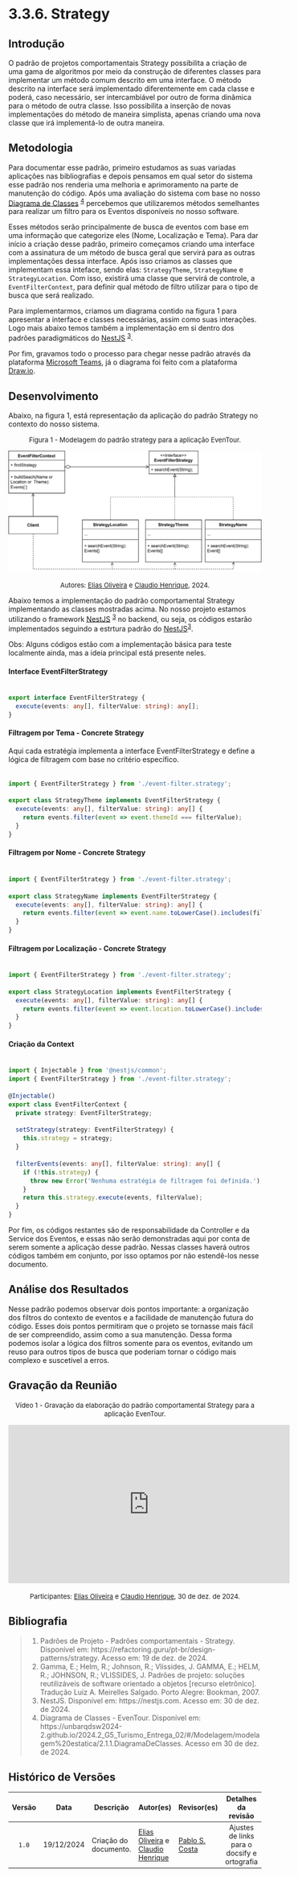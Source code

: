 # 3.3.6. Strategy

## Introdução

O padrão de projetos comportamentais Strategy possibilita a criação de uma gama de algoritmos por meio da construção de diferentes classes para implementar um método comum descrito em uma interface. O método descrito na interface será implementado diferentemente em cada classe e poderá, caso necessário, ser intercambiável por outro de forma dinâmica para o método de outra classe. Isso possibilita a inserção de novas implementações do método de maneira simplista, apenas criando uma nova classe que irá implementá-lo de outra maneira.

## Metodologia

Para documentar esse padrão, primeiro estudamos as suas variadas aplicações nas bibliografias e depois pensamos em qual setor do sistema esse padrão nos renderia uma melhoria e aprimoramento na parte de manutenção do código. Após uma avaliação do sistema com base no nosso [Diagrama de Classes](https://unbarqdsw2024-2.github.io/2024.2_G5_Turismo_Entrega_02/#/Modelagem/modelagem%20estatica/2.1.1.DiagramaDeClasses) <sup>[4](#ref4)</sup> percebemos que utilizaremos métodos semelhantes para realizar um filtro para os Eventos disponíveis no nosso software.

Esses métodos serão principalmente de busca de eventos com base em uma informação que categorize eles (Nome, Localização e Tema). Para dar início a criação desse padrão, primeiro começamos criando uma interface com a assinatura de um método de busca geral que servirá para as outras implementações dessa interface. Após isso criamos as classes que implementam essa inteface, sendo elas: `StrategyTheme`, `StrategyName` e `StrategyLocation`. Com isso, existirá uma classe que servirá de controle, a `EventFilterContext`, para definir qual método de filtro utilizar para o tipo de busca que será realizado. 

Para implementarmos, criamos um diagrama contido na figura 1 para apresentar a interface e classes necessárias, assim como suas interações. Logo mais abaixo temos também a implementação em si dentro dos padrões paradigmáticos do [NestJS](https://nestjs.com/) <sup>[3](#ref3)</sup>.

Por fim, gravamos todo o processo para chegar nesse padrão através da plataforma [Microsoft Teams](https://www.microsoft.com/pt-br/microsoft-teams/group-chat-software/), já o diagrama foi feito com a plataforma [Draw.io](https://draw.io/).

## Desenvolvimento

Abaixo, na figura 1, está representação da aplicação do padrão Strategy no contexto do nosso sistema.

<font size="2"><p style="text-align: center">Figura 1 - Modelagem do padrão strategy para a aplicação EvenTour.</p></font>

<center>

![imagem](../assets/comportamentais/strategy/diagrama_padrao_comportamental_strategy.svg)

</center>

<font size="2"><p style="text-align: center">Autores: [Elias Oliveira][EliasGH] e [Claudio Henrique][ClaudioGH], 2024.</p></font>

Abaixo temos a implementação do padrão comportamental Strategy implementando as classes mostradas acima. No nosso projeto estamos utilizando o framework [NestJS](https://nestjs.com/) <sup>[3](#ref3)</sup> no backend, ou seja, os códigos estarão implementados seguindo a estrtura padrão do [NestJS](https://nestjs.com/)<sup>[3](#ref3)</sup>. 

Obs: Alguns códigos estão com a implementação básica para teste localmente ainda, mas a ideia principal está presente neles.

#### Interface EventFilterStrategy

```ts

export interface EventFilterStrategy {
  execute(events: any[], filterValue: string): any[];
}

```


#### Filtragem por Tema - Concrete Strategy

Aqui cada estratégia implementa a interface EventFilterStrategy e define a lógica de filtragem com base no critério específico.

```ts

import { EventFilterStrategy } from './event-filter.strategy';

export class StrategyTheme implements EventFilterStrategy {
  execute(events: any[], filterValue: string): any[] {
    return events.filter(event => event.themeId === filterValue);
  }
}

```

#### Filtragem por Nome - Concrete Strategy


```ts

import { EventFilterStrategy } from './event-filter.strategy';

export class StrategyName implements EventFilterStrategy {
  execute(events: any[], filterValue: string): any[] {
    return events.filter(event => event.name.toLowerCase().includes(filterValue.toLowerCase()));
  }
}

```


#### Filtragem por Localização - Concrete Strategy


```ts

import { EventFilterStrategy } from './event-filter.strategy';

export class StrategyLocation implements EventFilterStrategy {
  execute(events: any[], filterValue: string): any[] {
    return events.filter(event => event.location.toLowerCase().includes(filterValue.toLowerCase()));
  }
}

```

#### Criação da Context

```ts

import { Injectable } from '@nestjs/common';
import { EventFilterStrategy } from './event-filter.strategy';

@Injectable()
export class EventFilterContext {
  private strategy: EventFilterStrategy;

  setStrategy(strategy: EventFilterStrategy) {
    this.strategy = strategy;
  }

  filterEvents(events: any[], filterValue: string): any[] {
    if (!this.strategy) {
      throw new Error('Nenhuma estratégia de filtragem foi definida.');
    }
    return this.strategy.execute(events, filterValue);
  }
}

```

Por fim, os códigos restantes são de responsabilidade da Controller e da Service dos Eventos, e essas não serão demonstradas aqui por conta de serem somente a aplicação desse padrão. Nessas classes haverá outros códigos também em conjunto, por isso optamos por não estendê-los nesse documento.

## Análise dos Resultados <!-- NÃO apague essa sub -->

Nesse padrão podemos observar dois pontos importante: a organização dos filtros do contexto de eventos e a facilidade de manutenção futura do código. Esses dois pontos permitiram que o projeto se tornasse mais fácil de ser compreendido, assim como a sua manutenção. Dessa forma podemos isolar a lógica dos filtros somente para os eventos, evitando um reuso para outros tipos de busca que poderiam tornar o código mais complexo e suscetível a erros.

## Gravação da Reunião 

<font size="2"><p style="text-align: center">Vídeo 1 - Gravação da elaboração do padrão comportamental Strategy para a aplicação EvenTour.</p></font>

<iframe width="560" height="315" 
  src="https://www.youtube.com/embed/__G_8HwRduk" 
  frameborder="0" 
  allow="accelerometer; autoplay; clipboard-write; encrypted-media; gyroscope; picture-in-picture" 
  allowfullscreen>
</iframe>

<font size="2"><p style="text-align: center">Participantes: [Elias Oliveira][EliasGH] e [Claudio Henrique][ClaudioGH], 30 de dez. de 2024.</p></font>

## Bibliografia

> 1. <div id="ref1"></div>Padrões de Projeto - Padrões comportamentais - Strategy. Disponível em: https://refactoring.guru/pt-br/design-patterns/strategy. Acesso em: 19 de dez. de 2024.
>
> 2. <div id="ref2"></div>Gamma, E.; Helm, R.; Johnson, R.; Vlissides, J. GAMMA, E.; HELM, R.; JOHNSON, R.; VLISSIDES, J. Padrões de projeto: soluções reutilizáveis de software orientado a objetos [recurso eletrônico]. Tradução Luiz A. Meirelles Salgado. Porto Alegre: Bookman, 2007.
>
> 3. <div id="ref3"></div>NestJS. Disponível em: https://nestjs.com. Acesso em: 30 de dez. de 2024.
>
> 4. <div id="ref4"></div> Diagrama de Classes - EvenTour. Disponível em: https://unbarqdsw2024-2.github.io/2024.2_G5_Turismo_Entrega_02/#/Modelagem/modelagem%20estatica/2.1.1.DiagramaDeClasses. Acesso em 30 de dez. de 2024.
>

## Histórico de Versões

| Versão | Data | Descrição | Autor(es) | Revisor(es) | Detalhes da revisão |
| :----: | :--: | --------- | ----------- | ------ | :---: |
| `1.0`  | 19/12/2024 | Criação do documento. | [Elias Oliveira][EliasGH] e [Claudio Henrique][ClaudioGH]  | [Pablo S. Costa][PabloGH]  | Ajustes de links para o docsify e ortografia | 

[AnaGH]: https://github.com/analufernanndess
[CainaGH]: https://github.com/freitasc
[ClaudioGH]: https://github.com/claudiohsc
[EliasGH]: https://github.com/EliasOliver21
[GuilhermeGH]: https://github.com/gmeister18
[JoelGH]: https://github.com/JoelSRangel
[KathlynGH]: https://github.com/klmurussi
[PabloGH]: https://github.com/pabloheika
[PedroRGH]: https://github.com/pedro-rodiguero
[PedroPGH]: https://github.com/Pedrin0030
[SamuelGH]: https://github.com/samuelalvess
[TalesGH]: https://github.com/TalesRG

